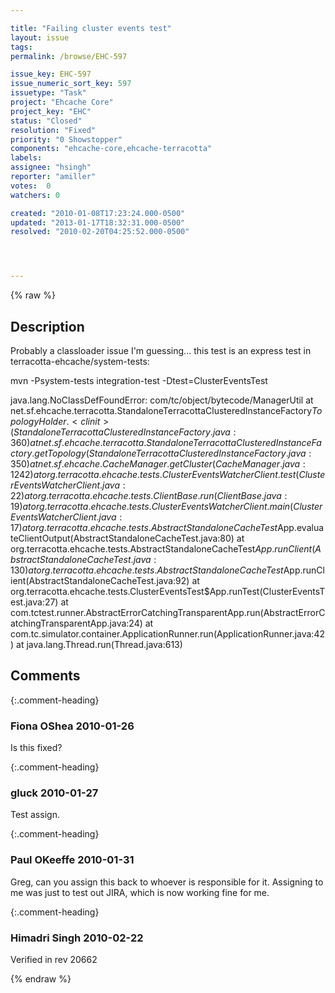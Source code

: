 ```yaml
---

title: "Failing cluster events test"
layout: issue
tags: 
permalink: /browse/EHC-597

issue_key: EHC-597
issue_numeric_sort_key: 597
issuetype: "Task"
project: "Ehcache Core"
project_key: "EHC"
status: "Closed"
resolution: "Fixed"
priority: "0 Showstopper"
components: "ehcache-core,ehcache-terracotta"
labels: 
assignee: "hsingh"
reporter: "amiller"
votes:  0
watchers: 0

created: "2010-01-08T17:23:24.000-0500"
updated: "2013-01-17T18:32:31.000-0500"
resolved: "2010-02-20T04:25:52.000-0500"




---
```


{% raw %}

## Description

<div markdown="1" class="description">

Probably a classloader issue I'm guessing...  this test is an express test in terracotta-ehcache/system-tests:

mvn -Psystem-tests integration-test -Dtest=ClusterEventsTest

java.lang.NoClassDefFoundError: com/tc/object/bytecode/ManagerUtil
        at net.sf.ehcache.terracotta.StandaloneTerracottaClusteredInstanceFactory$TopologyHolder.<clinit>(StandaloneTerracottaClusteredInstanceFactory.java:360)
        at net.sf.ehcache.terracotta.StandaloneTerracottaClusteredInstanceFactory.getTopology(StandaloneTerracottaClusteredInstanceFactory.java:350)
        at net.sf.ehcache.CacheManager.getCluster(CacheManager.java:1242)
        at org.terracotta.ehcache.tests.ClusterEventsWatcherClient.test(ClusterEventsWatcherClient.java:22)
        at org.terracotta.ehcache.tests.ClientBase.run(ClientBase.java:19)
        at org.terracotta.ehcache.tests.ClusterEventsWatcherClient.main(ClusterEventsWatcherClient.java:17)
        at org.terracotta.ehcache.tests.AbstractStandaloneCacheTest$App.evaluateClientOutput(AbstractStandaloneCacheTest.java:80)
        at org.terracotta.ehcache.tests.AbstractStandaloneCacheTest$App.runClient(AbstractStandaloneCacheTest.java:130)
        at org.terracotta.ehcache.tests.AbstractStandaloneCacheTest$App.runClient(AbstractStandaloneCacheTest.java:92)
        at org.terracotta.ehcache.tests.ClusterEventsTest$App.runTest(ClusterEventsTest.java:27)
        at com.tctest.runner.AbstractErrorCatchingTransparentApp.run(AbstractErrorCatchingTransparentApp.java:24)
        at com.tc.simulator.container.ApplicationRunner.run(ApplicationRunner.java:42)
        at java.lang.Thread.run(Thread.java:613)


</div>

## Comments


{:.comment-heading}
### **Fiona OShea** <span class="date">2010-01-26</span>

<div markdown="1" class="comment">

Is this fixed?

</div>


{:.comment-heading}
### **gluck** <span class="date">2010-01-27</span>

<div markdown="1" class="comment">

Test assign.

</div>


{:.comment-heading}
### **Paul OKeeffe** <span class="date">2010-01-31</span>

<div markdown="1" class="comment">

Greg, can you assign this back to whoever is responsible for it. Assigning to me was just to test out JIRA, which is now working fine for me.

</div>


{:.comment-heading}
### **Himadri Singh** <span class="date">2010-02-22</span>

<div markdown="1" class="comment">

Verified in rev 20662

</div>



{% endraw %}
